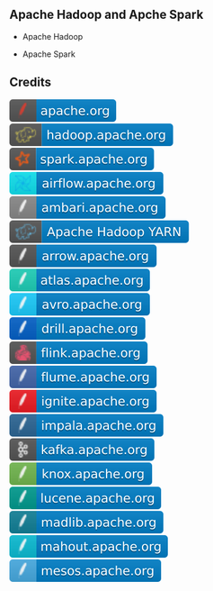 Apache Hadoop and Apche Spark
-----------------------------

- Apache Hadoop

- Apache Spark

Credits
-------
[![image](
Credits/apache.org.svg?raw=true)](https://apache.org/)    
[![image](
Credits/hadoop.apache.org.svg?raw=true)](https://hadoop.apache.org/)  
[![image](
Credits/spark.apache.org.svg?raw=true)](https://spark.apache.org/)  
[![image](
Credits/airflow.apache.org.svg?raw=true)](https://airflow.apache.org/)  
[![image](
Credits/ambari.apache.org.svg?raw=true)](https://ambari.apache.org/)  
[![image](
Credits/Apache-Hadoop-YARN.svg?raw=true)](https://hadoop.apache.org/docs/stable/hadoop-yarn/hadoop-yarn-site/YARN.html/)  
[![image](
Credits/arrow.apache.org.svg?raw=true)](https://arrow.apache.org/)    
[![image](
Credits/atlas.apache.org.svg?raw=true)](https://atlas.apache.org/)    
[![image](
Credits/avro.apache.org.svg?raw=true)](https://avro.apache.org/)    
[![image](
Credits/drill.apache.org.svg?raw=true)](https://drill.apache.org/)    
[![image](
Credits/flink.apache.org.svg?raw=true)](https://flink.apache.org/)  
[![image](
Credits/flume.apache.org.svg?raw=true)](https://flume.apache.org/)  
[![image](
Credits/ignite.apache.org.svg?raw=true)](https://ignite.apache.org/)  
[![image](
Credits/impala.apache.org.svg?raw=true)](https://impala.apache.org.svg/)  
[![image](
Credits/kafka.apache.org.svg?raw=true)](https://kafka.apache.org.svg/)  
[![image](
Credits/knox.apache.org.svg?raw=true)](https://knox.apache.org/)    
[![image](
Credits/lucene.apache.org.svg?raw=true)](https://lucene.apache.org/)    
[![image](
Credits/madlib.apache.org.svg?raw=true)](https://madlib.apache.org/)    
[![image](
Credits/mahout.apache.org.svg?raw=true)](https://mahout.apache.org.svg/)    
[![image](
Credits/mesos.apache.org.svg?raw=true)](https://mesos.apache.org/)  
